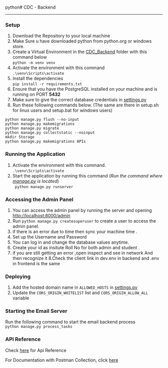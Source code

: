 python# CDC - Backend

---

### Setup

1. Download the Repository to your local machine <br>
2. Make Sure u have downloaded python from python.org or windows store.
3. Create a Virtual Environment in the [CDC_Backend](./) folder with this command below <br>
   `python -m venv venv`
3. Activate the environment with this command <br>
   `.\venv\Scripts\activate`
4. Install the dependencies <br>
   `pip install -r requirements.txt `
5. Ensure that you have the PostgreSQL installed on your machine and is running on PORT **5432** <br>
6. Make sure to give the correct database credentials in [settings.py](./CDC_Backend/CDC_Backend/settings.py)
7. Run these following commands below. (The same are there in setup.sh for linux users and setup.bat for windows users)
```cd  CDC_Backend
python manage.py flush --no-input
python manage.py makemigrations
python manage.py migrate
python manage.py collectstatic --noinput
mkdir Storage
python manage.py makemigrations APIs
```


### Running the Application

1. Activate the environment with this command. <br>
   `.\venv\Scripts\activate`
2. Start the application by running this command (_Run the command where [manage.py](./CDC_Backend/manage.py) is
   located_) <br>
   ` python manage.py runserver`

### Accessing the Admin Panel

1. You can access the admin panel by running the server and opening <http://localhost:8000/admin>
2. Run `python manage.py createsuperuser` to create a user to access the admin panel.
3. if there is an error due to time then sync your machine time .
4. Set up the Username and Password
5. You can log in and change the database values anytime.
6. Create your id as insitute Roll No for both admin and student .
7. if you are still getting an error ,open inspect and see in network 
And then recognize it
8.Check the client  link in dev.env in backend and  .env in frontend  is the same

### Deploying

1. Add the hosted domain name in `ALLOWED_HOSTS` in [settings.py](./CDC_Backend/CDC_Backend/settings.py)
2. Update the `CORS_ORIGIN_WHITELIST` list and `CORS_ORIGIN_ALLOW_ALL` variable

### Starting the Email Server

Run the following command to start the email backend process <br>
`python manage.py process_tasks`

### API Reference

Check [here](./CDC_Backend/README.md) for Api Reference

For Documentation with Postman Collection,
click [here](https://documenter.getpostman.com/view/15531322/UVJfhuhQ#568ad036-ad0e-449a-a26f-4d86616b1393)
